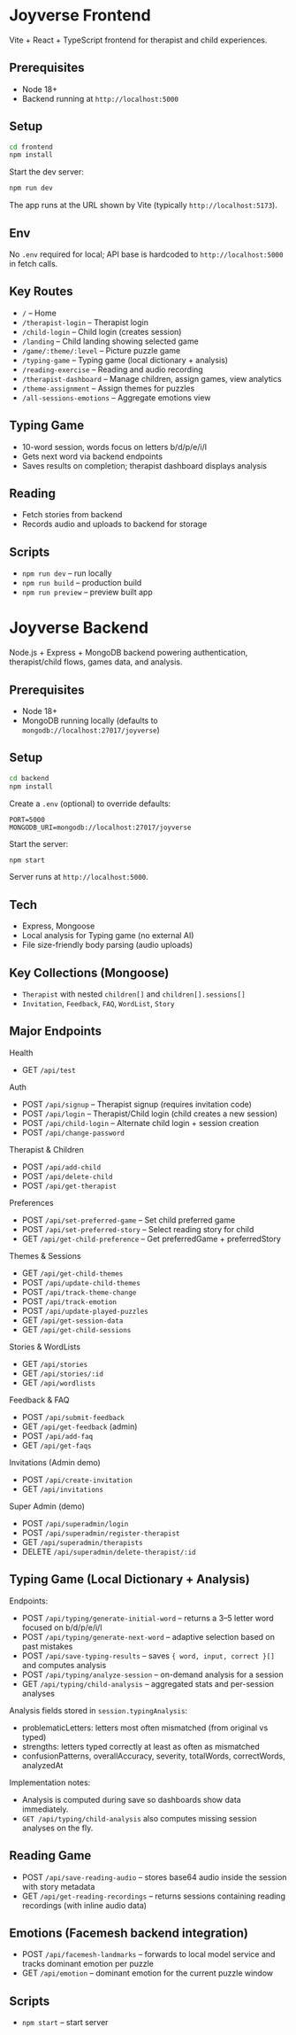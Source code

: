 # Joyverse Frontend

Vite + React + TypeScript frontend for therapist and child experiences.

## Prerequisites
- Node 18+
- Backend running at `http://localhost:5000`

## Setup
```bash
cd frontend
npm install
```

Start the dev server:
```bash
npm run dev
```
The app runs at the URL shown by Vite (typically `http://localhost:5173`).

## Env
No `.env` required for local; API base is hardcoded to `http://localhost:5000` in fetch calls.

## Key Routes
- `/` – Home
- `/therapist-login` – Therapist login
- `/child-login` – Child login (creates session)
- `/landing` – Child landing showing selected game
- `/game/:theme/:level` – Picture puzzle game
- `/typing-game` – Typing game (local dictionary + analysis)
- `/reading-exercise` – Reading and audio recording
- `/therapist-dashboard` – Manage children, assign games, view analytics
- `/theme-assignment` – Assign themes for puzzles
- `/all-sessions-emotions` – Aggregate emotions view

## Typing Game
- 10-word session, words focus on letters b/d/p/e/i/l
- Gets next word via backend endpoints
- Saves results on completion; therapist dashboard displays analysis

## Reading
- Fetch stories from backend
- Records audio and uploads to backend for storage

## Scripts
- `npm run dev` – run locally
- `npm run build` – production build
- `npm run preview` – preview built app

# Joyverse Backend

Node.js + Express + MongoDB backend powering authentication, therapist/child flows, games data, and analysis.

## Prerequisites
- Node 18+
- MongoDB running locally (defaults to `mongodb://localhost:27017/joyverse`)

## Setup
```bash
cd backend
npm install
```

Create a `.env` (optional) to override defaults:
```
PORT=5000
MONGODB_URI=mongodb://localhost:27017/joyverse
```

Start the server:
```bash
npm start
```
Server runs at `http://localhost:5000`.

## Tech
- Express, Mongoose
- Local analysis for Typing game (no external AI)
- File size-friendly body parsing (audio uploads)

## Key Collections (Mongoose)
- `Therapist` with nested `children[]` and `children[].sessions[]`
- `Invitation`, `Feedback`, `FAQ`, `WordList`, `Story`

## Major Endpoints

Health
- GET `/api/test`

Auth
- POST `/api/signup` – Therapist signup (requires invitation code)
- POST `/api/login` – Therapist/Child login (child creates a new session)
- POST `/api/child-login` – Alternate child login + session creation
- POST `/api/change-password`

Therapist & Children
- POST `/api/add-child`
- POST `/api/delete-child`
- POST `/api/get-therapist`

Preferences
- POST `/api/set-preferred-game` – Set child preferred game
- POST `/api/set-preferred-story` – Select reading story for child
- GET `/api/get-child-preference` – Get preferredGame + preferredStory

Themes & Sessions
- GET `/api/get-child-themes`
- POST `/api/update-child-themes`
- POST `/api/track-theme-change`
- POST `/api/track-emotion`
- POST `/api/update-played-puzzles`
- GET `/api/get-session-data`
- GET `/api/get-child-sessions`

Stories & WordLists
- GET `/api/stories`
- GET `/api/stories/:id`
- GET `/api/wordlists`

Feedback & FAQ
- POST `/api/submit-feedback`
- GET `/api/get-feedback` (admin)
- POST `/api/add-faq`
- GET `/api/get-faqs`

Invitations (Admin demo)
- POST `/api/create-invitation`
- GET `/api/invitations`

Super Admin (demo)
- POST `/api/superadmin/login`
- POST `/api/superadmin/register-therapist`
- GET `/api/superadmin/therapists`
- DELETE `/api/superadmin/delete-therapist/:id`

## Typing Game (Local Dictionary + Analysis)
Endpoints:
- POST `/api/typing/generate-initial-word` – returns a 3–5 letter word focused on b/d/p/e/i/l
- POST `/api/typing/generate-next-word` – adaptive selection based on past mistakes
- POST `/api/save-typing-results` – saves `{ word, input, correct }[]` and computes analysis
- POST `/api/typing/analyze-session` – on-demand analysis for a session
- GET `/api/typing/child-analysis` – aggregated stats and per-session analyses

Analysis fields stored in `session.typingAnalysis`:
- problematicLetters: letters most often mismatched (from original vs typed)
- strengths: letters typed correctly at least as often as mismatched
- confusionPatterns, overallAccuracy, severity, totalWords, correctWords, analyzedAt

Implementation notes:
- Analysis is computed during save so dashboards show data immediately.
- `GET /api/typing/child-analysis` also computes missing session analyses on the fly.

## Reading Game
- POST `/api/save-reading-audio` – stores base64 audio inside the session with story metadata
- GET `/api/get-reading-recordings` – returns sessions containing reading recordings (with inline audio data)

## Emotions (Facemesh backend integration)
- POST `/api/facemesh-landmarks` – forwards to local model service and tracks dominant emotion per puzzle
- GET `/api/emotion` – dominant emotion for the current puzzle window

## Scripts
- `npm start` – start server

